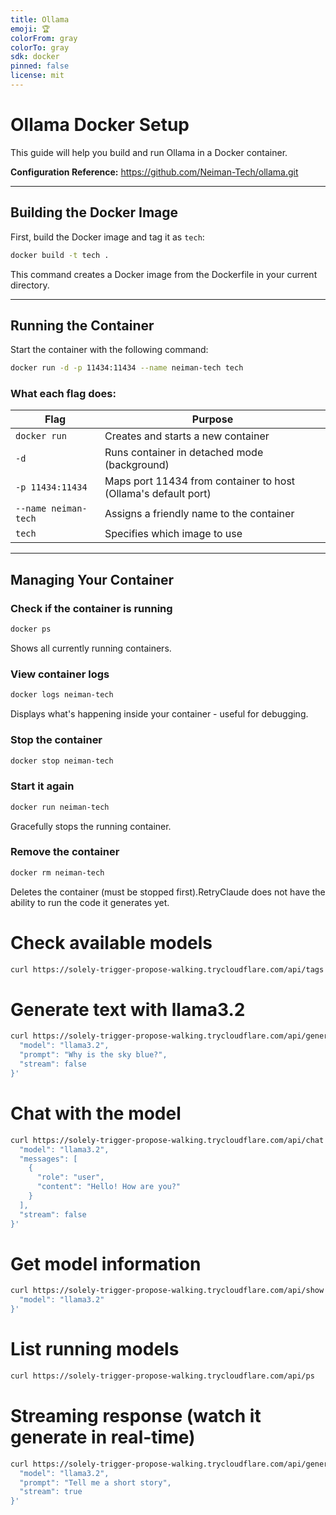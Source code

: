 ```yaml
---
title: Ollama
emoji: 🏆
colorFrom: gray
colorTo: gray
sdk: docker
pinned: false
license: mit
---
```


# Ollama Docker Setup

This guide will help you build and run Ollama in a Docker container.

**Configuration Reference:** https://github.com/Neiman-Tech/ollama.git

---

## Building the Docker Image

First, build the Docker image and tag it as `tech`:
```sh
docker build -t tech .
```

This command creates a Docker image from the Dockerfile in your current directory.

---

## Running the Container

Start the container with the following command:
```bash
docker run -d -p 11434:11434 --name neiman-tech tech
```

### What each flag does:

| Flag | Purpose |
|------|---------|
| `docker run` | Creates and starts a new container |
| `-d` | Runs container in detached mode (background) |
| `-p 11434:11434` | Maps port 11434 from container to host (Ollama's default port) |
| `--name neiman-tech` | Assigns a friendly name to the container |
| `tech` | Specifies which image to use |

---

## Managing Your Container

### Check if the container is running
```sh
docker ps
```

Shows all currently running containers.

### View container logs
```sh
docker logs neiman-tech
```

Displays what's happening inside your container - useful for debugging.

### Stop the container
```sh
docker stop neiman-tech
```
### Start it again
```sh
docker run neiman-tech
```
Gracefully stops the running container.

### Remove the container
```sh
docker rm neiman-tech
```

Deletes the container (must be stopped first).RetryClaude does not have the ability to run the code it generates yet.


# Check available models

```sh
curl https://solely-trigger-propose-walking.trycloudflare.com/api/tags
```
# Generate text with llama3.2

```sh
curl https://solely-trigger-propose-walking.trycloudflare.com/api/generate -d '{
  "model": "llama3.2",
  "prompt": "Why is the sky blue?",
  "stream": false
}'
```
# Chat with the model

```sh
curl https://solely-trigger-propose-walking.trycloudflare.com/api/chat -d '{
  "model": "llama3.2",
  "messages": [
    {
      "role": "user",
      "content": "Hello! How are you?"
    }
  ],
  "stream": false
}'
```
# Get model information
```sh
curl https://solely-trigger-propose-walking.trycloudflare.com/api/show -d '{
  "model": "llama3.2"
}'
```
# List running models

```sh
curl https://solely-trigger-propose-walking.trycloudflare.com/api/ps
```
# Streaming response (watch it generate in real-time)

```sh
curl https://solely-trigger-propose-walking.trycloudflare.com/api/generate -d '{
  "model": "llama3.2",
  "prompt": "Tell me a short story",
  "stream": true
}'
```